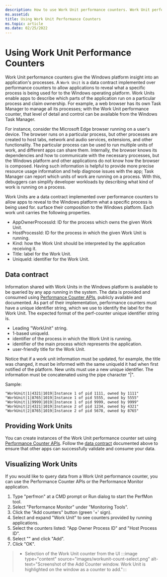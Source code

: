 ```yaml
---
description: How to use Work Unit performance counters. Work Unit performance counters are a mechanism giving insight into an application's process to the Windows platform. With Work Units, apps can describe which work units are running on a particular process and claim ownership of those units.
ms.assetid: 
title: Using Work Unit Performance Counters
ms.topic: article
ms.date: 02/25/2022
---
```


# Using Work Unit Performance Counters

Work Unit performance counters give the Windows platform insight into an application's processes. A `Work Unit` is a data contract implemented over performance counters to allow applications to reveal what a specific process is being used for to the Windows operating platform. Work Units enable apps to describe which parts of the application run on a particular process and claim ownership. For example, a web browser has its own Task Manager to manage all its processes; with the Work Unit performance counter, that level of detail and control can be available from the Windows Task Manager.

For instance, consider the Microsoft Edge browser running on a user's device. The browser runs on a particular process, but other processes are created to host tabs, network and audio services, extensions, and other functionality. The particular process can be used to run multiple units of work, and different apps can share them. Internally, the browser knows its dependencies and how to communicate with the necessary processes, but the Windows platform and other applications do not know how the browser is composed. Having such information is helpful to provide more precise resource usage information and help diagnose issues with the app; Task Manager can report which units of work are running on a process. With this, debuggers can simplify developer workloads by describing what kind of work is running on a process.

Work Units are a data contract implemented over performance counters to allow apps to reveal to the Windows platform what a specific process is being used for. surface their composition to the Windows platform. Each work unit carries the following properties.

- AppOwnerProcessId: ID for the process which owns the given Work Unit.
- HostProcessId: ID for the process in which the given Work Unit is running.
- Kind: how the Work Unit should be interpreted by the application receiving it.
- Title: label for the Work Unit.
- UniqueId: identifier for the Work Unit.

## Data contract

Information shared with Work Units in the Windows platform is available to be queried by any app running in the system. The data is provided and consumed using [Performance Counter APIs](https://docs.microsoft.com/en-us/windows/win32/api/_perf/), publicly available and documented. As part of their implementation, performance counters must have a unique identifier string, which we use to identify the label for the Work Unit. The expected format of the perf-counter unique identifier string is.

- Leading "WorkUnit" string.
- 1-based uniqueId.
- identifier of the process in which the Work Unit is running.
- identifier of the main process which represents the application.
- user-friendly title for the Work Unit.

Notice that if a work unit information must be updated, for example, the title was changed, it must be informed with the same uniqueId it had when first notified of the platform. New units must use a new unique identifier. The information must be concatenated using the pipe character "|".

Sample:

    "WorkUnit|1|4321|1019|Instance 1 of pid 1111, owned by 1111"
    "WorkUnit|1|8765|1019|Instance 1 of pid 5555, owned by 5555"
    "WorkUnit|1|9999|1019|Instance 1 of pid 9999, owned by 9999"
    "WorkUnit|2|4321|1019|Instance 2 of pid 1234, owned by 4321"
    "WorkUnit|2|8765|1019|Instance 2 of pid 5678, owned by 8765"

## Providing Work Units

You can create instances of the Work Unit performance counter set using [Performance Counter APIs](https://docs.microsoft.com/en-us/windows/win32/api/_perf/). Follow the [data contract](#data-contract) documented above to ensure that other apps can successfully validate and consume your data.

## Visualizing Work Units

If you would like to query data from a Work Unit performance counter, you can use the Performance Counter APIs or the Performance Monitor application.

1. Type "perfmon" at a CMD prompt or Run dialog to start the PerfMon tool.
2. Select "Performance Monitor" under "Monitoring Tools".
3. Click the "Add counters" button (green '+' sign).
4. Select and expand "Work Unit" to see counters provided by running applications.
5. Select the counters listed: "App Owner Process ID" and "Host Process ID".
6. Select "<All instances>" and click "Add".
7. Click "OK".

> - Selection of the Work Unit counter from the UI
:::image type="content" source="images/workunit-count-select.png" alt-text="Screenshot of the Add Counter window. Work Unit is highlighted on the window as a counter to add.":::